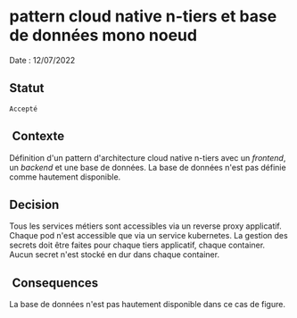 # pattern cloud native n-tiers et base de données mono noeud

Date : 12/07/2022

## Statut

    Accepté

##  Contexte

Définition d'un pattern d'architecture cloud native n-tiers avec un *frontend*, un *backend* et une base de données. La base de données n'est pas définie comme hautement disponible.

## Decision

Tous les services métiers sont accessibles via un reverse proxy applicatif. Chaque pod n'est accessible que via un service kubernetes.
La gestion des secrets doit être faites pour chaque tiers applicatif, chaque container. Aucun secret n'est stocké en dur dans chaque container.

##  Consequences

La base de données n'est pas hautement disponible dans ce cas de figure.

